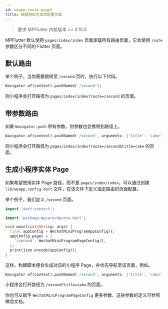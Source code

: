 ```yaml
---
id: weapp-route-page2
title: 根据路由生成和配置页面
---
```


> 要求 MPFlutter 内核版本 >= 0.10.0

MPFlutter 默认使用 `pages/index/index` 页面承载所有路由页面，它会使用 `route` 参数区分不同的 Flutter 页面。

## 默认路由

举个例子，当你需要跳转至 `/second` 页时，执行以下代码。

```dart
Navigator.of(context).pushNamed('/second');
```

则小程序会打开路径为 `pages/index/index?route=/second` 的页面。

## 带参数路由

如果 `Navigator.push` 带有参数，则参数也会携带到路径上。

```dart
Navigator.of(context).pushNamed('/second', arguments: {'title': 'cake'});
```

则小程序会打开路径为 `pages/index/index?route=/second&title=cake` 的页面。

## 生成小程序实体 Page

如果希望使用实体 Page 路径，而不是 `pages/index/index`，可以通过创建 `lib/weapp.config.dart` 文件，在该文件下定义指定路由的页面配置。

举个例子，我们定义 `/second` 页面。

```dart
import 'dart:convert';

import 'package:mpcore/mpcore.dart';

void main(List<String> args) {
  final appConfig = WechatMiniProgramAppConfig();
  appConfig.pages = {
    '/second': WechatMiniProgramPageConfig(),
  };
  print(json.encode(appConfig));
}
```

这样，构建脚本便会生成对应的小程序 Page，并优先导航至该页面，例如。

```dart
Navigator.of(context).pushNamed('/second', arguments: {'title': 'cake'});
```

小程序会打开路径为 `/second?title=cake` 的页面。

你也可以赋予 `WechatMiniProgramPageConfig` 更多参数，这些参数的定义可参照微信文档。